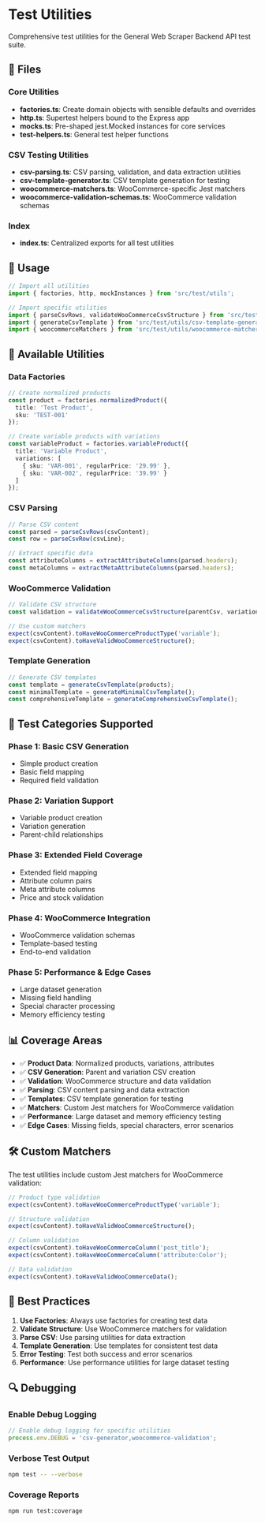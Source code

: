 # Test Utilities

Comprehensive test utilities for the General Web Scraper Backend API test suite.

## 📁 Files

### Core Utilities
- **factories.ts**: Create domain objects with sensible defaults and overrides
- **http.ts**: Supertest helpers bound to the Express app
- **mocks.ts**: Pre-shaped jest.Mocked instances for core services
- **test-helpers.ts**: General test helper functions

### CSV Testing Utilities
- **csv-parsing.ts**: CSV parsing, validation, and data extraction utilities
- **csv-template-generator.ts**: CSV template generation for testing
- **woocommerce-matchers.ts**: WooCommerce-specific Jest matchers
- **woocommerce-validation-schemas.ts**: WooCommerce validation schemas

### Index
- **index.ts**: Centralized exports for all test utilities

## 🚀 Usage

```typescript
// Import all utilities
import { factories, http, mockInstances } from 'src/test/utils';

// Import specific utilities
import { parseCsvRows, validateWooCommerceCsvStructure } from 'src/test/utils/csv-parsing';
import { generateCsvTemplate } from 'src/test/utils/csv-template-generator';
import { woocommerceMatchers } from 'src/test/utils/woocommerce-matchers';
```

## 🧪 Available Utilities

### Data Factories
```typescript
// Create normalized products
const product = factories.normalizedProduct({
  title: 'Test Product',
  sku: 'TEST-001'
});

// Create variable products with variations
const variableProduct = factories.variableProduct({
  title: 'Variable Product',
  variations: [
    { sku: 'VAR-001', regularPrice: '29.99' },
    { sku: 'VAR-002', regularPrice: '39.99' }
  ]
});
```

### CSV Parsing
```typescript
// Parse CSV content
const parsed = parseCsvRows(csvContent);
const row = parseCsvRow(csvLine);

// Extract specific data
const attributeColumns = extractAttributeColumns(parsed.headers);
const metaColumns = extractMetaAttributeColumns(parsed.headers);
```

### WooCommerce Validation
```typescript
// Validate CSV structure
const validation = validateWooCommerceCsvStructure(parentCsv, variationCsv, attributes);

// Use custom matchers
expect(csvContent).toHaveWooCommerceProductType('variable');
expect(csvContent).toHaveValidWooCommerceStructure();
```

### Template Generation
```typescript
// Generate CSV templates
const template = generateCsvTemplate(products);
const minimalTemplate = generateMinimalCsvTemplate();
const comprehensiveTemplate = generateComprehensiveCsvTemplate();
```

## 🔧 Test Categories Supported

### Phase 1: Basic CSV Generation
- Simple product creation
- Basic field mapping
- Required field validation

### Phase 2: Variation Support
- Variable product creation
- Variation generation
- Parent-child relationships

### Phase 3: Extended Field Coverage
- Extended field mapping
- Attribute column pairs
- Meta attribute columns
- Price and stock validation

### Phase 4: WooCommerce Integration
- WooCommerce validation schemas
- Template-based testing
- End-to-end validation

### Phase 5: Performance & Edge Cases
- Large dataset generation
- Missing field handling
- Special character processing
- Memory efficiency testing

## 📊 Coverage Areas

- ✅ **Product Data**: Normalized products, variations, attributes
- ✅ **CSV Generation**: Parent and variation CSV creation
- ✅ **Validation**: WooCommerce structure and data validation
- ✅ **Parsing**: CSV content parsing and data extraction
- ✅ **Templates**: CSV template generation for testing
- ✅ **Matchers**: Custom Jest matchers for WooCommerce validation
- ✅ **Performance**: Large dataset and memory efficiency testing
- ✅ **Edge Cases**: Missing fields, special characters, error scenarios

## 🛠️ Custom Matchers

The test utilities include custom Jest matchers for WooCommerce validation:

```typescript
// Product type validation
expect(csvContent).toHaveWooCommerceProductType('variable');

// Structure validation
expect(csvContent).toHaveValidWooCommerceStructure();

// Column validation
expect(csvContent).toHaveWooCommerceColumn('post_title');
expect(csvContent).toHaveWooCommerceColumn('attribute:Color');

// Data validation
expect(csvContent).toHaveValidWooCommerceData();
```

## 📝 Best Practices

1. **Use Factories**: Always use factories for creating test data
2. **Validate Structure**: Use WooCommerce matchers for validation
3. **Parse CSV**: Use parsing utilities for data extraction
4. **Template Generation**: Use templates for consistent test data
5. **Error Testing**: Test both success and error scenarios
6. **Performance**: Use performance utilities for large dataset testing

## 🔍 Debugging

### Enable Debug Logging
```typescript
// Enable debug logging for specific utilities
process.env.DEBUG = 'csv-generator,woocommerce-validation';
```

### Verbose Test Output
```bash
npm test -- --verbose
```

### Coverage Reports
```bash
npm run test:coverage
```


